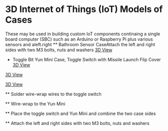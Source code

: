 # 3D Internet of Things (IoT) Models of Cases

These may be used in building custom IoT components continaing a single board computer (SBC) such as an Arduino or Raspberry Pi plus various sensors and aleft.right
** Bathroom Sensor CaseAttach the left and right sides with two M3 bolts, nuts and washers
[3D View](/vor-3d-models/3d-iot-component-models/bathroom-sensor-case.stl)

* Toggle Bit Yun Mini Case, Toggle Switch with Missile Launch Flip Cover 
[3D View](/vor-3d-models/3d-iot-case-models/toggle-bit-case.stl)

[3D View](/vor-3d-models/3d-iot-case-models/toggle-bit-case-left.stl)

[3D View](/vor-3d-models/3d-iot-case-models/toggle-bit-case-right.stl)

** Solder wire-wrap wires to the toggle switch

** Wire-wrap to the Yun Mini

** Place the toggle switch and Yun Mini and combine the two case sides 

** Attach the left and right sides with two M3 bolts, nuts and washers
